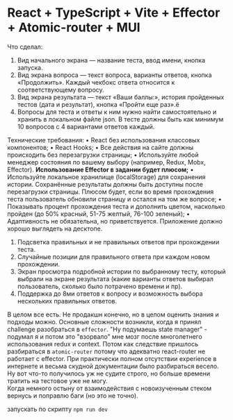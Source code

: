 # React + TypeScript + Vite + Effector + Atomic-router + MUI

Что сделал:
1) Вид начального экрана — название теста, ввод имени, кнопка запуска.
2) Вид экрана вопроса — текст вопроса, варианты ответов, кнопка «Продолжить». Каждый чекбокс ответа относится к соответствующему вопросу.
3) Вид экрана результата — текст «Ваши баллы:», история пройденных тестов (дата и результат), кнопка «Пройти еще раз».ё
4) Вопросы для теста и ответы к ним нужно найти самостоятельно и хранить в локальном файле json. В тесте должны быть как минимум 10 вопросов с 4 вариантами ответов каждый.

Технические требования:
•	React без использования классовых компонентов;
•	React Hooks;
•	Все действия на сайте должны происходить без перезагрузки страницы;
•	Используйте любой менеджер состояния по вашему выбору (например, Redux, Mobx, Effector). **Использование Effector в задании будет плюсом;**
•	Используйте локальное хранилище (localStorage) для сохранения истории. Сохранённые результаты должны быть доступны после перезагрузки страницы. Плюсом будет, если во время прохождения теста пользователь обновили страницу и остался на том же вопросе;
•	Показывать процент прохождения теста и дополнить цветом, насколько пройден (до 50% красный, 51-75 желтый, 76-100 зеленый);
•	Адаптивность не обязательна, но приветствуется. Приложение должно хорошо выглядеть на десктопе.

1)	Подсветка правильных и не правильных ответов при прохождении теста.
2)	Случайные позиции для правильного ответа при каждом новом прохождении.
3)	Экран просмотра подробной истории по выбранному тесту, который выбрали на экране результата (какие варианты ответов выбирал пользователь, сколько было потрачено времени и пр).
4)	Поддержка до 8ми ответов к вопросу и возможность выбора нескольких правильных ответов.

В целом все есть. Не продакшн конечно, но в целом оценить знания и подходы можно.
Основные сложности возникли, когда я принял challenge разобраться в `effector`. "Ну подумаешь state manager" - подумал я и потом это "взорвало" мне мозг после многолетнего использования redux и context.
Потом как следствие пришлось разбираться в `atomic-router` потому что адекватно react-router не работает с effector. При практически полном отсутствии experience в интернете и весьма скудной документации было разбираться весело. Ну вот что-то получилось уж не судите строго, но больше времени тратить на тестовое уже не могу.  
Когда немного остыну от взаимодействия с новоизученным стеком вернусь и поправлю баги (но это не точно).

запускать по скрипту ```npm run dev```
